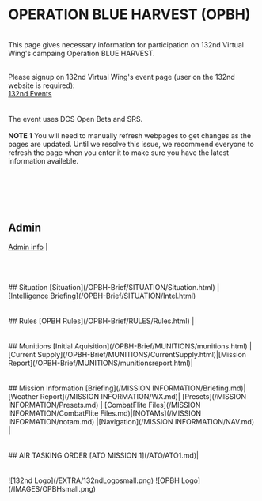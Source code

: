 # OPERATION BLUE HARVEST (OPBH)
<br>
This page gives necessary information for participation on 132nd Virtual Wing's campaing Operation BLUE HARVEST. <br>
<br>

Please signup on 132nd Virtual Wing's event page (user on the 132nd website is required): <br>
[132nd Events](http://www.132virtualwing.org/index.php/page/events)   <br>
<br>
<br>The event uses DCS Open Beta and SRS.
<br> 
<br>
**NOTE 1** You will need to manually refresh webpages to get changes as the pages are updated. Until we resolve this issue, we recommend everyone to refresh the page when you enter it to make sure you have the latest information availeble.
<br>
<br>
<br>
<br>
<br>
<br>
## Admin
[Admin info](/OPBH-Brief/ADMIN/Admin.html) | 



<br>
<br>
<br>
## Situation
[Situation](/OPBH-Brief/SITUATION/Situation.html) | [Intelligence Briefing](/OPBH-Brief/SITUATION/Intel.html)

<br>
<br>
<br>
## Rules
[OPBH Rules](/OPBH-Brief/RULES/Rules.html) |


<br>
<br>
<br>
## Munitions
[Initial Aquisition](/OPBH-Brief/MUNITIONS/munitions.html) |[Current Supply](/OPBH-Brief/MUNITIONS/CurrentSupply.html)|[Mission Report](/OPBH-Brief/MUNITIONS/munitionsreport.html)|


<br>
<br>
<br>
## Mission Information 
[Briefing](/MISSION INFORMATION/Briefing.md)|[Weather Report](/MISSION INFORMATION/WX.md)| [Presets](/MISSION INFORMATION/Presets.md)  | [CombatFlite Files](/MISSION INFORMATION/CombatFlite Files.md)|[NOTAMs](/MISSION INFORMATION/notam.md) |[Navigation](/MISSION INFORMATION/NAV.md) |



<br>
<br>
<br>
## AIR TASKING ORDER
[ATO MISSION 1](/ATO/ATO1.md)|





<br>
<br>
<br>
![132nd Logo](/EXTRA/132ndLogosmall.png) ![OPBH Logo](/IMAGES/OPBHsmall.png) 